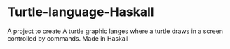 # Turtle-language-Haskall
A project to create A turtle graphic langes where a turtle draws in a screen controlled by commands. Made in Haskall
